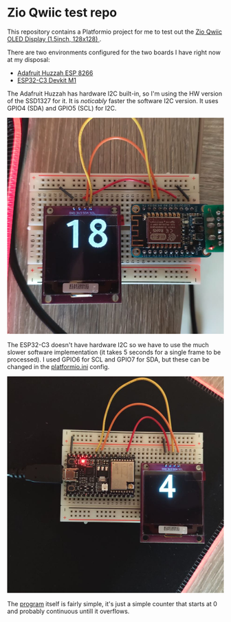 # Zio Qwiic test repo
This repository contains a Platformio project for me to test out the [Zio Qwiic OLED Display (1.5inch, 128x128) ](https://www.smart-prototyping.com/Zio/zio-modules/Zio-Qwiic-OLED-Display-1_5inch-128x128).

There are two environments configured for the two boards I have right now at my disposal:
* [Adafruit Huzzah ESP 8266](https://learn.adafruit.com/adafruit-huzzah-esp8266-breakout/pinouts)
* [ESP32-C3 Devkit M1](https://docs.espressif.com/projects/esp-idf/en/latest/esp32c3/hw-reference/esp32c3/user-guide-devkitm-1.html)

The Adafruit Huzzah has hardware I2C built-in, so I'm using the HW version of the SSD1327 for it. It is _noticably_ faster the software I2C version.
It uses GPIO4 (SDA) and GPIO5 (SCL) for I2C.

![The Huzzah on a breadboard with the qwicc display](doc/huzzah.jpg)


The ESP32-C3 doesn't have hardware I2C so we have to use the much slower software implementation (it takes 5 seconds for a single frame to be processed).
I used GPIO6 for SCL and GPIO7 for SDA, but these can be changed in the [platformio.ini](platformio.ini) config.

![The ESP32-c3 devkit on a breadboard with the qwicc display](doc/esp32-c3.jpg)


The [program](src/main.cpp) itself is fairly simple, it's just a simple counter that starts at 0 and probably continuous untill it overflows.